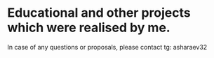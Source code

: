 # Educational and other projects which were realised by me.
 
In case of any questions or proposals, please contact tg: asharaev32
